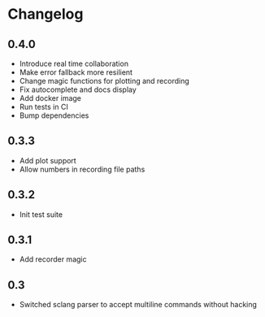 # Changelog

## 0.4.0

* Introduce real time collaboration
* Make error fallback more resilient
* Change magic functions for plotting and recording
* Fix autocomplete and docs display
* Add docker image
* Run tests in CI
* Bump dependencies

## 0.3.3

* Add plot support
* Allow numbers in recording file paths

## 0.3.2

* Init test suite

## 0.3.1

* Add recorder magic

## 0.3

* Switched sclang parser to accept multiline commands without hacking
